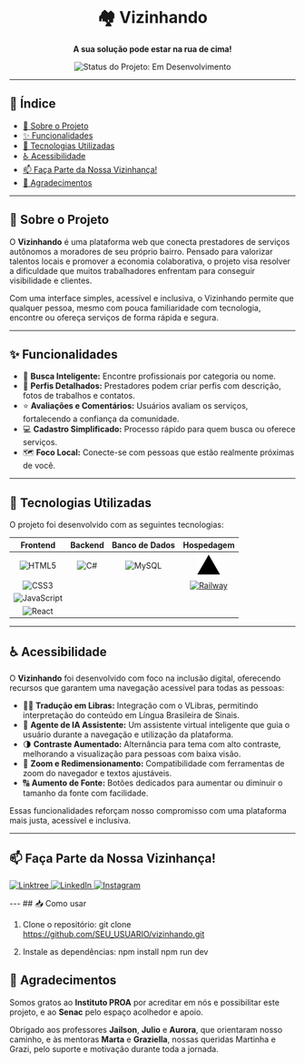 <h1 align="center">🏘️ Vizinhando</h1>

<p align="center">
  <strong>A sua solução pode estar na rua de cima!</strong>
</p>

<p align="center">
  <img src="https://img.shields.io/badge/status-em%20desenvolvimento-yellow" alt="Status do Projeto: Em Desenvolvimento">
</p>

---

## 📖 Índice

- [🎯 Sobre o Projeto](#-sobre-o-projeto)
- [✨ Funcionalidades](#-funcionalidades)
- [🚀 Tecnologias Utilizadas](#-tecnologias-utilizadas)
- [♿ Acessibilidade](#-acessibilidade)
- [📫 Faça Parte da Nossa Vizinhança!](#-faça-parte-da-nossa-vizinhança)
- [🙏 Agradecimentos](#-agradecimentos)

---

## 🎯 Sobre o Projeto

O **Vizinhando** é uma plataforma web que conecta prestadores de serviços autônomos a moradores de seu próprio bairro. Pensado para valorizar talentos locais e promover a economia colaborativa, o projeto visa resolver a dificuldade que muitos trabalhadores enfrentam para conseguir visibilidade e clientes.

Com uma interface simples, acessível e inclusiva, o Vizinhando permite que qualquer pessoa, mesmo com pouca familiaridade com tecnologia, encontre ou ofereça serviços de forma rápida e segura.

---

## ✨ Funcionalidades

- 🔎 **Busca Inteligente:** Encontre profissionais por categoria ou nome.
- 👤 **Perfis Detalhados:** Prestadores podem criar perfis com descrição, fotos de trabalhos e contatos.
- ⭐ **Avaliações e Comentários:** Usuários avaliam os serviços, fortalecendo a confiança da comunidade.
- 💻 **Cadastro Simplificado:** Processo rápido para quem busca ou oferece serviços.
- 🗺️ **Foco Local:** Conecte-se com pessoas que estão realmente próximas de você.

---

## 🚀 Tecnologias Utilizadas

O projeto foi desenvolvido com as seguintes tecnologias:

| Frontend | Backend | Banco de Dados | Hospedagem |
| :------: | :-----: | :------------: | :--------: |
| <img src="https://cdn.jsdelivr.net/gh/devicons/devicon@latest/icons/html5/html5-original.svg" alt="HTML5" width="40"/> | <img src="https://cdn.jsdelivr.net/gh/devicons/devicon@latest/icons/csharp/csharp-original.svg" alt="C#" width="40"/> | <img src="https://cdn.jsdelivr.net/gh/devicons/devicon@latest/icons/mysql/mysql-original-wordmark.svg" alt="MySQL" width="50"/> | <img src="https://raw.githubusercontent.com/devicons/devicon/master/icons/vercel/vercel-original.svg" alt="Vercel" width="40"/> |
| <img src="https://cdn.jsdelivr.net/gh/devicons/devicon@latest/icons/css3/css3-original.svg" alt="CSS3" width="40"/> |  |  | [![Railway](https://img.shields.io/badge/Railway-black?style=for-the-badge&logo=railway&logoColor=white&color=black&labelColor=black)](https://railway.app/) |
| <img src="https://cdn.jsdelivr.net/gh/devicons/devicon@latest/icons/javascript/javascript-original.svg" alt="JavaScript" width="40"/> |  |  |  |
| <img src="https://cdn.jsdelivr.net/gh/devicons/devicon@latest/icons/react/react-original.svg" alt="React" width="40"/> |  |  |  |

---

## ♿ Acessibilidade

O **Vizinhando** foi desenvolvido com foco na inclusão digital, oferecendo recursos que garantem uma navegação acessível para todas as pessoas:

- 🧏‍♀️ **Tradução em Libras:** Integração com o VLibras, permitindo interpretação do conteúdo em Língua Brasileira de Sinais.
- 🤖 **Agente de IA Assistente:** Um assistente virtual inteligente que guia o usuário durante a navegação e utilização da plataforma.
- 🌗 **Contraste Aumentado:** Alternância para tema com alto contraste, melhorando a visualização para pessoas com baixa visão.
- 🔎 **Zoom e Redimensionamento:** Compatibilidade com ferramentas de zoom do navegador e textos ajustáveis.
- 🔠 **Aumento de Fonte:** Botões dedicados para aumentar ou diminuir o tamanho da fonte com facilidade.

Essas funcionalidades reforçam nosso compromisso com uma plataforma mais justa, acessível e inclusiva.

---

## 📫 Faça Parte da Nossa Vizinhança!

<p>
  <a href="https://linktr.ee/Vizinhando.web?utm_source=linktree_admin_share" target="_blank" rel="noopener noreferrer">
    <img src="https://img.shields.io/badge/-Linktree-39E09B?style=for-the-badge&logo=linktree&logoColor=FFFFFF" alt="Linktree" />
  </a>
  <a href="https://www.linkedin.com/company/vizinhando-plataforma/posts/?feedView=all" target="_blank" rel="noopener noreferrer">
    <img src="https://img.shields.io/badge/-LinkedIn-0A66C2?style=for-the-badge&logo=linkedin&logoColor=FFFFFF" alt="LinkedIn" />
  </a>
  <a href="https://www.instagram.com/vzinhando/" target="_blank" rel="noopener noreferrer">
    <img src="https://img.shields.io/badge/-Instagram-E4405F?style=for-the-badge&logo=instagram&logoColor=FFFFFF" alt="Instagram" />
  </a>
</p>
---
## 📥 Como usar

1. Clone o repositório:
git clone https://github.com/SEU_USUARIO/vizinhando.git

2. Instale as dependências:
npm install
npm run dev

## 🙏 Agradecimentos

Somos gratos ao **Instituto PROA** por acreditar em nós e possibilitar este projeto, e ao **Senac** pelo espaço acolhedor e apoio.

Obrigado aos professores **Jailson**, **Julio** e **Aurora**, que orientaram nosso caminho, e às mentoras **Marta** e **Graziella**, nossas queridas Martinha e Grazi, pelo suporte e motivação durante toda a jornada.
